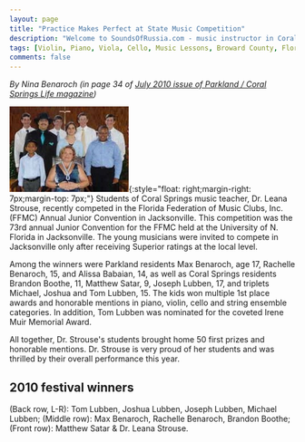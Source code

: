 ```yaml
---
layout: page
title: "Practice Makes Perfect at State Music Competition"
description: "Welcome to SoundsOfRussia.com - music instructor in Coral Springs"
tags: [Violin, Piano, Viola, Cello, Music Lessons, Broward County, Florida]
comments: false
---
```

_By Nina Benaroch (in page 34 of [July 2010 issue of Parkland / Coral Springs Life magazine](http://www.lifepubs.com/PL_0710.pdf))_

![SoundsOfRussia.com - music instructor in Coral Springs](/images/music/teacher/parkland/music-competition-soundsofrussia.com.jpg){:style="float: right;margin-right: 7px;margin-top: 7px;"} Students of Coral Springs music teacher, Dr. Leana Strouse, recently
competed in the Florida Federation of Music Clubs, Inc. (FFMC) Annual
Junior Convention in Jacksonville. This competition was the 73rd annual
Junior Convention for the FFMC held at the University of N. Florida in
Jacksonville. The young musicians were invited to compete in Jacksonville
only after receiving Superior ratings at the local level.
 
Among the winners were Parkland residents Max Benaroch, age 17,
Rachelle Benaroch, 15, and Alissa Babaian, 14, as well as Coral Springs
residents Brandon Boothe, 11, Matthew Satar, 9, Joseph Lubben, 17, and
triplets Michael, Joshua and Tom Lubben, 15. The kids won multiple 1st
place awards and honorable mentions in piano, violin, cello and string
ensemble categories. In addition, Tom Lubben was nominated for the
coveted Irene Muir Memorial Award.
 
All together, Dr. Strouse's students brought home 50 first prizes and
honorable mentions. Dr. Strouse is very proud of her students and was
thrilled by their overall performance this year.

## 2010 festival winners
(Back row, L-R):
Tom Lubben, Joshua
Lubben, Joseph Lubben,
Michael Lubben;
(Middle row): Max
Benaroch, Rachelle
Benaroch, Brandon
Boothe; (Front row):
Matthew Satar & Dr. Leana
Strouse.